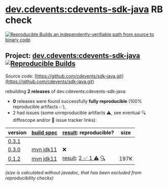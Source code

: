 [dev.cdevents:cdevents-sdk-java](https://central.sonatype.com/artifact/dev.cdevents/cdevents-sdk-java/versions) RB check
=======

[![Reproducible Builds](https://reproducible-builds.org/images/logos/rb.svg) an independently-verifiable path from source to binary code](https://reproducible-builds.org/)

## Project: [dev.cdevents:cdevents-sdk-java](https://central.sonatype.com/artifact/dev.cdevents/cdevents-sdk-java/versions) [![Reproducible Builds](https://img.shields.io/endpoint?url=https://raw.githubusercontent.com/jvm-repo-rebuild/reproducible-central/master/content/dev/cdevents/cdevents-sdk-java/badge.json)](https://github.com/jvm-repo-rebuild/reproducible-central/blob/master/content/dev/cdevents/cdevents-sdk-java/README.md)

Source code: [https://github.com/cdevents/sdk-java.git](https://github.com/cdevents/sdk-java.git)

rebuilding **2 releases** of dev.cdevents:cdevents-sdk-java:
- **0** releases were found successfully **fully reproducible** (100% reproducible artifacts :white_check_mark:),
- 2 had issues (some unreproducible artifacts :warning:, see eventual :mag: diffoscope and/or :memo: issue tracker links):

| version | [build spec](/BUILDSPEC.md) | [result](https://reproducible-builds.org/docs/jvm/): reproducible? | size |
| -- | --------- | ------ | -- |
| [0.3.1](https://central.sonatype.com/artifact/dev.cdevents/cdevents-sdk-java/0.3.1/pom) | | | |
| [0.3.0](https://central.sonatype.com/artifact/dev.cdevents/cdevents-sdk-java/0.3.0/pom) | [mvn jdk11](cdevents-sdk-java-0.3.0.buildspec) | :x: | |
| [0.1.2](https://central.sonatype.com/artifact/dev.cdevents/cdevents-sdk-java/0.1.2/pom) | [mvn jdk11](cdevents-sdk-java-0.1.2.buildspec) | [result](cdevents-sdk-java-0.1.2.buildinfo): [2 :white_check_mark:  1 :warning:](cdevents-sdk-java-0.1.2.buildcompare) [:mag:](cdevents-sdk-java-0.1.2.diffoscope) | 197K |

<i>(size is calculated without javadoc, that has been excluded from reproducibility checks)</i>
